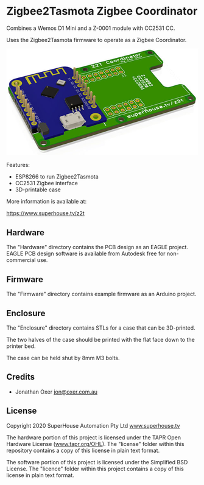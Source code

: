 Zigbee2Tasmota Zigbee Coordinator
=================================

Combines a Wemos D1 Mini and a Z-0001 module with CC2531 CC.

Uses the Zigbee2Tasmota firmware to operate as a Zigbee Coordinator.

![PCB render](Images/Z2T-v1_0-render-600.jpg)

Features:

 * ESP8266 to run Zigbee2Tasmota
 * CC2531 Zigbee interface
 * 3D-printable case

More information is available at:

  https://www.superhouse.tv/z2t


Hardware
--------
The "Hardware" directory contains the PCB design as an EAGLE project.
EAGLE PCB design software is available from Autodesk free for
non-commercial use.


Firmware
--------
The "Firmware" directory contains example firmware as an Arduino
project.


Enclosure
---------
The "Enclosure" directory contains STLs for a case that can be
3D-printed.

The two halves of the case should be printed with the flat face down to
the printer bed.

The case can be held shut by 8mm M3 bolts.


Credits
-------
 * Jonathan Oxer <jon@oxer.com.au>


License
-------
Copyright 2020 SuperHouse Automation Pty Ltd  www.superhouse.tv  

The hardware portion of this project is licensed under the TAPR Open
Hardware License (www.tapr.org/OHL). The "license" folder within this
repository contains a copy of this license in plain text format.

The software portion of this project is licensed under the Simplified
BSD License. The "licence" folder within this project contains a
copy of this license in plain text format.

